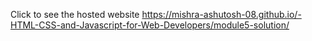 Click to see the hosted website
https://mishra-ashutosh-08.github.io/-HTML-CSS-and-Javascript-for-Web-Developers/module5-solution/
